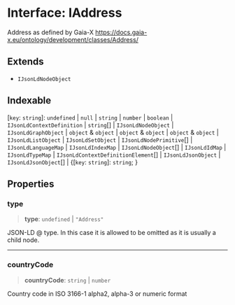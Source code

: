 # Interface: IAddress

Address as defined by Gaia-X
https://docs.gaia-x.eu/ontology/development/classes/Address/

## Extends

- `IJsonLdNodeObject`

## Indexable

\[`key`: `string`\]: `undefined` \| `null` \| `string` \| `number` \| `boolean` \| `IJsonLdContextDefinition` \| `string`[] \| `IJsonLdNodeObject` \| `IJsonLdGraphObject` \| `object` & `object` \| `object` & `object` \| `object` & `object` \| `IJsonLdListObject` \| `IJsonLdSetObject` \| `IJsonLdNodePrimitive`[] \| `IJsonLdLanguageMap` \| `IJsonLdIndexMap` \| `IJsonLdNodeObject`[] \| `IJsonLdIdMap` \| `IJsonLdTypeMap` \| `IJsonLdContextDefinitionElement`[] \| `IJsonLdJsonObject` \| `IJsonLdJsonObject`[] \| \{[`key`: `string`]: `string`; \}

## Properties

### type

> **type**: `undefined` \| `"Address"`

JSON-LD @ type. In this case it is allowed to be omitted as it is usually a child node.

***

### countryCode

> **countryCode**: `string` \| `number`

Country code in ISO 3166-1 alpha2, alpha-3 or numeric format
